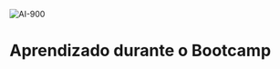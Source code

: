 ![AI-900](https://github.com/user-attachments/assets/2b191a74-1a5d-4b86-8dc2-0377ebb1755a)

# Aprendizado durante o Bootcamp
